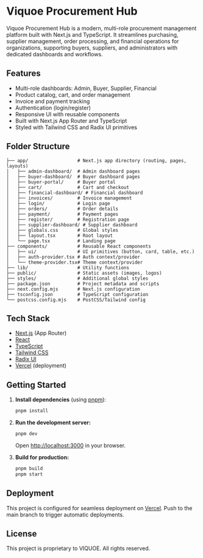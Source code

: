 
# Viquoe Procurement Hub

Viquoe Procurement Hub is a modern, multi-role procurement management platform built with Next.js and TypeScript. It streamlines purchasing, supplier management, order processing, and financial operations for organizations, supporting buyers, suppliers, and administrators with dedicated dashboards and workflows.

## Features

- Multi-role dashboards: Admin, Buyer, Supplier, Financial
- Product catalog, cart, and order management
- Invoice and payment tracking
- Authentication (login/register)
- Responsive UI with reusable components
- Built with Next.js App Router and TypeScript
- Styled with Tailwind CSS and Radix UI primitives

## Folder Structure


```
├── app/                  # Next.js app directory (routing, pages, layouts)
│   ├── admin-dashboard/  # Admin dashboard pages
│   ├── buyer-dashboard/  # Buyer dashboard pages
│   ├── buyer-portal/     # Buyer portal
│   ├── cart/             # Cart and checkout
│   ├── financial-dashboard/ # Financial dashboard
│   ├── invoices/         # Invoice management
│   ├── login/            # Login page
│   ├── orders/           # Order details
│   ├── payment/          # Payment pages
│   ├── register/         # Registration page
│   ├── supplier-dashboard/ # Supplier dashboard
│   ├── globals.css       # Global styles
│   ├── layout.tsx        # Root layout
│   └── page.tsx          # Landing page
├── components/           # Reusable React components
│   ├── ui/               # UI primitives (button, card, table, etc.)
│   ├── auth-provider.tsx # Auth context/provider
│   └── theme-provider.tsx# Theme context/provider
├── lib/                  # Utility functions
├── public/               # Static assets (images, logos)
├── styles/               # Additional global styles
├── package.json          # Project metadata and scripts
├── next.config.mjs       # Next.js configuration
├── tsconfig.json         # TypeScript configuration
└── postcss.config.mjs    # PostCSS/Tailwind config
```

## Tech   Stack

- [Next.js](https://nextjs.org/) (App Router)
- [React](https://react.dev/)
- [TypeScript](https://www.typescriptlang.org/)
- [Tailwind CSS](https://tailwindcss.com/)
- [Radix UI](https://www.radix-ui.com/)
- [Vercel](https://vercel.com/) (deployment)

## Getting Started

1. **Install dependencies** (using [pnpm](https://pnpm.io/)):
	```bash
	pnpm install
	```

2. **Run the development server:**
	```bash
	pnpm dev
	```
	Open [http://localhost:3000](http://localhost:3000) in your browser.

3. **Build for production:**
	```bash
	pnpm build
	pnpm start
	```

## Deployment

This project is configured for seamless deployment on [Vercel](https://vercel.com/). Push to the main branch to trigger automatic deployments.

## License

This project is proprietary to VIQUOE. All rights reserved.



